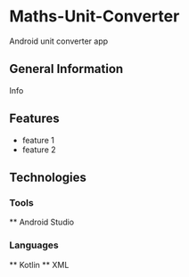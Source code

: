 # Maths-Unit-Converter
Android unit converter app
## General Information
Info
## Features
* feature 1
* feature 2
## Technologies
### Tools
** Android Studio
### Languages
** Kotlin
** XML
